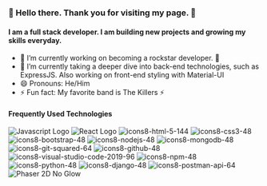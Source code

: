 ### 👾 Hello there. Thank you for visiting my page. 👾

#### I am a full stack developer. I am building new projects and growing my skills everyday. 

- 🔭 I’m currently working on becoming a rockstar developer. 🎸
- 🌱 I’m currently taking a deeper dive into back-end technologies, such as ExpressJS. Also working on front-end styling with Material-UI 
- 😄 Pronouns: He/Him 
- ⚡ Fun fact: My favorite band is The Killers ⚡️ 

#### Frequently Used Technologies
![Javascript Logo](https://user-images.githubusercontent.com/45057976/106787349-39807b80-6615-11eb-997e-e6f47bf109c0.png)
![React Logo](https://user-images.githubusercontent.com/45057976/106787466-5ae16780-6615-11eb-850c-eb56a6493528.png)
![icons8-html-5-144](https://user-images.githubusercontent.com/45057976/106795156-5d48bf00-661f-11eb-9097-ab97648d3b3d.png)
![icons8-css3-48](https://user-images.githubusercontent.com/45057976/106795192-646fcd00-661f-11eb-84ce-99257052746c.png)
![icons8-bootstrap-48](https://user-images.githubusercontent.com/45057976/106795366-9a14b600-661f-11eb-98a7-04d942c4fc41.png)
![icons8-nodejs-48](https://user-images.githubusercontent.com/45057976/106795386-a0a32d80-661f-11eb-9403-783118de81cc.png)
![icons8-mongodb-48](https://user-images.githubusercontent.com/45057976/106795675-fb3c8980-661f-11eb-9f14-7f8a7c2334c2.png)
![icons8-git-squared-64](https://user-images.githubusercontent.com/45057976/106796447-f7f5cd80-6620-11eb-8430-626aa57be182.png)
![icons8-github-48](https://user-images.githubusercontent.com/45057976/106796430-f0cebf80-6620-11eb-8f20-8600845db0a6.png)
![icons8-visual-studio-code-2019-96](https://user-images.githubusercontent.com/45057976/106796518-152a9c00-6621-11eb-8459-b7821ca4d1ce.png)
![icons8-npm-48](https://user-images.githubusercontent.com/45057976/106796712-5ae76480-6621-11eb-8a60-ce9a4f5ed157.png)
![icons8-python-48](https://user-images.githubusercontent.com/45057976/106796763-69ce1700-6621-11eb-9dbd-ac9c3d277f6b.png)
![icons8-django-48](https://user-images.githubusercontent.com/45057976/106796799-73f01580-6621-11eb-8fc0-e03b81e8cef5.png)
![icons8-postman-api-64](https://user-images.githubusercontent.com/45057976/106796890-93873e00-6621-11eb-9ddd-153ac32148b5.png)
![Phaser 2D No Glow](https://user-images.githubusercontent.com/45057976/106796995-b1ed3980-6621-11eb-9337-bde9e42665c6.png)
